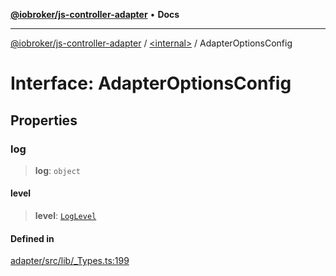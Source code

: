 [**@iobroker/js-controller-adapter**](../../README.md) • **Docs**

***

[@iobroker/js-controller-adapter](../../globals.md) / [\<internal\>](../README.md) / AdapterOptionsConfig

# Interface: AdapterOptionsConfig

## Properties

### log

> **log**: `object`

#### level

> **level**: [`LogLevel`](../type-aliases/LogLevel.md)

#### Defined in

[adapter/src/lib/\_Types.ts:199](https://github.com/ioBroker/ioBroker.js-controller/blob/16f7418df1bc6d07b232fa81310bbbd4fbe2a36c/packages/adapter/src/lib/_Types.ts#L199)
